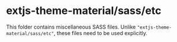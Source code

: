 # extjs-theme-material/sass/etc

This folder contains miscellaneous SASS files. Unlike `"extjs-theme-material/sass/etc"`, these files
need to be used explicitly.
